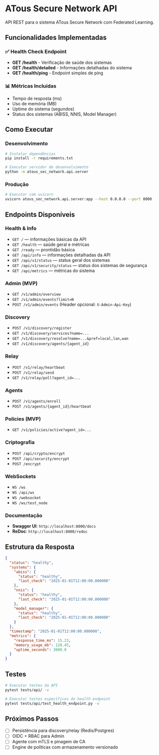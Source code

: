 # ATous Secure Network API

API REST para o sistema ATous Secure Network com Federated Learning.

## Funcionalidades Implementadas

### ✅ Health Check Endpoint
- **GET /health** - Verificação de saúde dos sistemas
- **GET /health/detailed** - Informações detalhadas do sistema
- **GET /health/ping** - Endpoint simples de ping

### 📊 Métricas Incluídas
- Tempo de resposta (ms)
- Uso de memória (MB)
- Uptime do sistema (segundos)
- Status dos sistemas (ABISS, NNIS, Model Manager)

## Como Executar

### Desenvolvimento
```bash
# Instalar dependências
pip install -r requirements.txt

# Executar servidor de desenvolvimento
python -m atous_sec_network.api.server
```

### Produção
```bash
# Executar com uvicorn
uvicorn atous_sec_network.api.server:app --host 0.0.0.0 --port 8000
```

## Endpoints Disponíveis

### Health & Info
- `GET /` — informações básicas da API
- `GET /health` — saúde geral e métricas
- `GET /ready` — prontidão básica
- `GET /api/info` — informações detalhadas da API
- `GET /api/v1/status` — status geral dos sistemas
- `GET /api/v1/security/status` — status dos sistemas de segurança
- `GET /api/metrics` — métricas do sistema

### Admin (MVP)
- `GET /v1/admin/overview`
- `GET /v1/admin/events?limit=N`
- `POST /v1/admin/events` (Header opcional: `X-Admin-Api-Key`)

### Discovery
- `POST /v1/discovery/register`
- `GET /v1/discovery/services?name=...`
- `GET /v1/discovery/resolve?name=...&pref=local,lan,wan`
- `GET /v1/discovery/agents/{agent_id}`

### Relay
- `POST /v1/relay/heartbeat`
- `POST /v1/relay/send`
- `GET /v1/relay/poll?agent_id=...`

### Agents
- `POST /v1/agents/enroll`
- `POST /v1/agents/{agent_id}/heartbeat`

### Policies (MVP)
- `GET /v1/policies/active?agent_id=...`

### Criptografia
- `POST /api/crypto/encrypt`
- `POST /api/security/encrypt`
- `POST /encrypt`

### WebSockets
- `WS /ws`
- `WS /api/ws`
- `WS /websocket`
- `WS /ws/test_node`

### Documentação
- **Swagger UI**: `http://localhost:8000/docs`
- **ReDoc**: `http://localhost:8000/redoc`

## Estrutura da Resposta

```json
{
  "status": "healthy",
  "systems": {
    "abiss": {
      "status": "healthy",
      "last_check": "2025-01-01T12:00:00.000000"
    },
    "nnis": {
      "status": "healthy",
      "last_check": "2025-01-01T12:00:00.000000"
    },
    "model_manager": {
      "status": "healthy",
      "last_check": "2025-01-01T12:00:00.000000"
    }
  },
  "timestamp": "2025-01-01T12:00:00.000000",
  "metrics": {
    "response_time_ms": 15.23,
    "memory_usage_mb": 128.45,
    "uptime_seconds": 3600.0
  }
}
```

## Testes

```bash
# Executar testes da API
pytest tests/api/ -v

# Executar testes específicos do health endpoint
pytest tests/api/test_health_endpoint.py -v
```

## Próximos Passos

- [ ] Persistência para discovery/relay (Redis/Postgres)
- [ ] OIDC + RBAC para Admin
- [ ] Agente com mTLS e pinagem de CA
- [ ] Engine de políticas com armazenamento versionado
